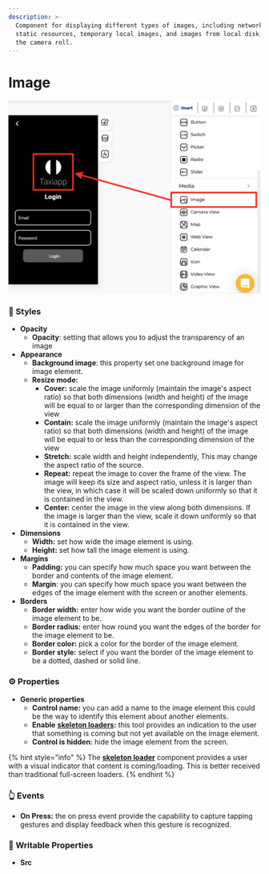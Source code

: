 ```yaml
---
description: >-
  Component for displaying different types of images, including network images,
  static resources, temporary local images, and images from local disk, such as
  the camera roll.
---
```


# Image

![](../../../.gitbook/assets/captura-de-pantalla-2020-02-06-a-la-s-13.37.17.png)

### 🎨 Styles 

* **Opacity**
  * **Opacity**: setting that allows you to adjust the transparency of an image 
* **Appearance**
  * **Background image**: this property set one background image for image element.
  * **Resize mode:**
    * **Cover:** scale the image uniformly \(maintain the image's aspect ratio\) so that both dimensions \(width and height\) of the image will be equal to or larger than the corresponding dimension of the view 
    * **Contain:** scale the image uniformly \(maintain the image's aspect ratio\) so that both dimensions \(width and height\) of the image will be equal to or less than the corresponding dimension of the view 
    * **Stretch:** scale width and height independently, This may change the aspect ratio of the source.
    * **Repeat:** repeat the image to cover the frame of the view. The image will keep its size and aspect ratio, unless it is larger than the view, in which case it will be scaled down uniformly so that it is contained in the view.
    * **Center:** center the image in the view along both dimensions. If the image is larger than the view, scale it down uniformly so that it is contained in the view. 
* **Dimensions**
  * **Width:** set how wide the image element is using.
  * **Height:** set how tall the image element is using. 
* **Margins**
  * **Padding:** you can specify how much space you want between the border and contents of the image element.
  * **Margin**: you can specify how much space you want between the edges of the image element with the screen or another elements. 
* **Borders**
  * **Border width:** enter how wide you want the border outline of the image element to be.
  * **Border radius:** enter how round you want the edges of the border for the image element to be.
  * **Border color:** pick a color for the border of the image element.
  * **Border style:** select if you want the border of the image element to be a dotted, dashed or solid line.

### ⚙ Properties

* **Generic properties**
  * **Control name:** you can add a name to the image element this could be the way to identify this element about another elements.
  * **Enable** [**skeleton loaders**](../../styles/skeleton-loader.md)**:** this tool provides an indication to the user that something is coming but not yet available on the image element.
  * **Control is hidden:** hide the image element from the screen.

{% hint style="info" %}
The [**skeleton loader**](../../styles/skeleton-loader.md) component provides a user with a visual indicator that content is coming/loading. This is better received than traditional full-screen loaders.
{% endhint %}

### 👆 Events

* **On Press:** the on press event provide the capability to capture tapping gestures and display feedback when this gesture is recognized. 

### 📝 Writable Properties

* **Src** 

